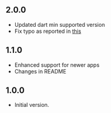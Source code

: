 ## 2.0.0
- Updated dart min supported version
- Fix typo as reported in [this](https://github.com/flutterninja9/unique_names_generator/issues/1)

## 1.1.0

- Enhanced support for newer apps
- Changes in README

## 1.0.0

- Initial version.
